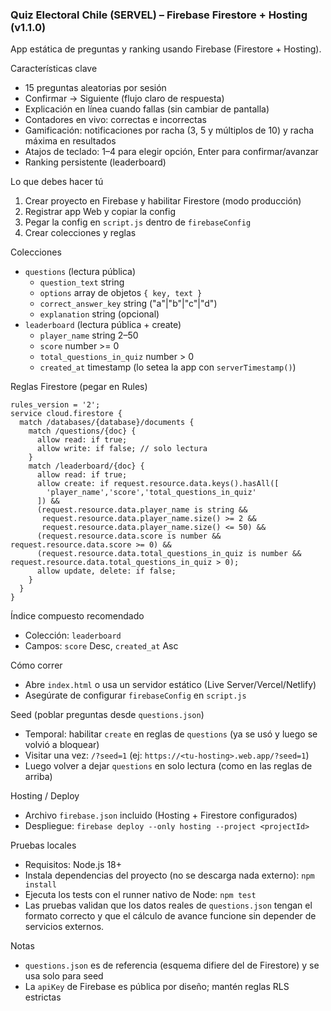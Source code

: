 ### Quiz Electoral Chile (SERVEL) – Firebase Firestore + Hosting (v1.1.0)

App estática de preguntas y ranking usando Firebase (Firestore + Hosting).

Características clave
- 15 preguntas aleatorias por sesión
- Confirmar → Siguiente (flujo claro de respuesta)
- Explicación en línea cuando fallas (sin cambiar de pantalla)
- Contadores en vivo: correctas e incorrectas
- Gamificación: notificaciones por racha (3, 5 y múltiplos de 10) y racha máxima en resultados
- Atajos de teclado: 1–4 para elegir opción, Enter para confirmar/avanzar
- Ranking persistente (leaderboard)

Lo que debes hacer tú
1) Crear proyecto en Firebase y habilitar Firestore (modo producción)
2) Registrar app Web y copiar la config
3) Pegar la config en `script.js` dentro de `firebaseConfig`
4) Crear colecciones y reglas

Colecciones
- `questions` (lectura pública)
  - `question_text` string
  - `options` array de objetos `{ key, text }`
  - `correct_answer_key` string ("a"|"b"|"c"|"d")
  - `explanation` string (opcional)
- `leaderboard` (lectura pública + create)
  - `player_name` string 2–50
  - `score` number >= 0
  - `total_questions_in_quiz` number > 0
  - `created_at` timestamp (lo setea la app con `serverTimestamp()`)

Reglas Firestore (pegar en Rules)
```
rules_version = '2';
service cloud.firestore {
  match /databases/{database}/documents {
    match /questions/{doc} {
      allow read: if true;
      allow write: if false; // solo lectura
    }
    match /leaderboard/{doc} {
      allow read: if true;
      allow create: if request.resource.data.keys().hasAll([
        'player_name','score','total_questions_in_quiz'
      ]) &&
      (request.resource.data.player_name is string &&
       request.resource.data.player_name.size() >= 2 &&
       request.resource.data.player_name.size() <= 50) &&
      (request.resource.data.score is number && request.resource.data.score >= 0) &&
      (request.resource.data.total_questions_in_quiz is number && request.resource.data.total_questions_in_quiz > 0);
      allow update, delete: if false;
    }
  }
}
```

Índice compuesto recomendado
- Colección: `leaderboard`
- Campos: `score` Desc, `created_at` Asc

Cómo correr
- Abre `index.html` o usa un servidor estático (Live Server/Vercel/Netlify)
- Asegúrate de configurar `firebaseConfig` en `script.js`

Seed (poblar preguntas desde `questions.json`)
- Temporal: habilitar `create` en reglas de `questions` (ya se usó y luego se volvió a bloquear)
- Visitar una vez: `/?seed=1` (ej: `https://<tu-hosting>.web.app/?seed=1`)
- Luego volver a dejar `questions` en solo lectura (como en las reglas de arriba)

Hosting / Deploy
- Archivo `firebase.json` incluido (Hosting + Firestore configurados)
- Despliegue: `firebase deploy --only hosting --project <projectId>`

Pruebas locales
- Requisitos: Node.js 18+
- Instala dependencias del proyecto (no se descarga nada externo): `npm install`
- Ejecuta los tests con el runner nativo de Node: `npm test`
- Las pruebas validan que los datos reales de `questions.json` tengan el formato correcto y que el cálculo de avance funcione sin depender de servicios externos.

Notas
- `questions.json` es de referencia (esquema difiere del de Firestore) y se usa solo para seed
- La `apiKey` de Firebase es pública por diseño; mantén reglas RLS estrictas
